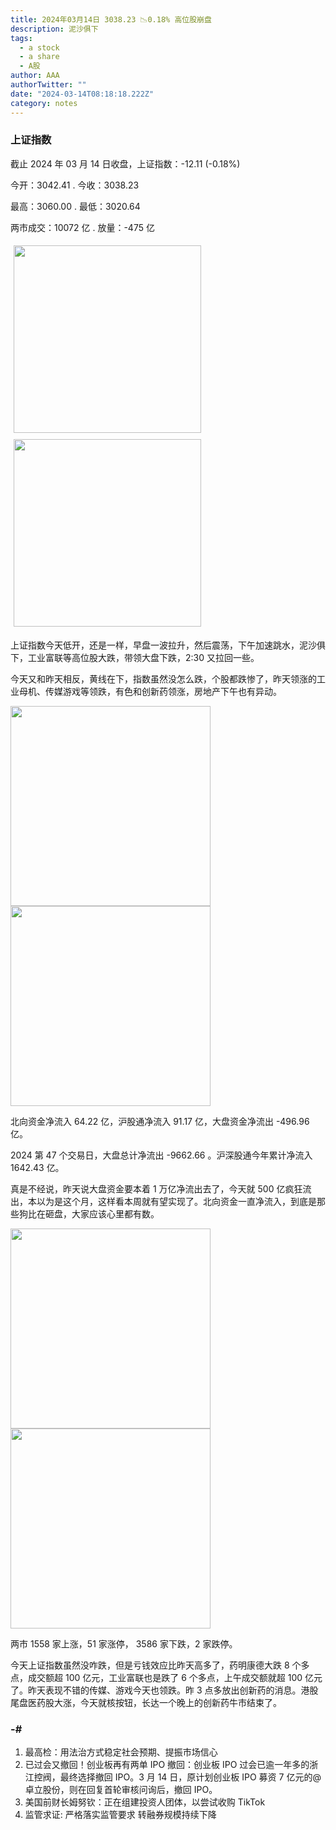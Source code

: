 ```yaml
---
title: 2024年03月14日 3038.23 📉0.18% 高位股崩盘
description: 泥沙俱下
tags:
  - a stock
  - a share
  - A股
author: AAA
authorTwitter: ""
date: "2024-03-14T08:18:18.222Z"
category: notes
---
```


### 上证指数

截止 2024 年 03 月 14 日收盘，上证指数：<span class="font-semibold text-g-5">-12.11 (-0.18%)</span>

今开：<span class="font-semibold text-g-5">3042.41 </span> . 今收：<span class="font-semibold text-g-5">3038.23 </span>

最高：<span class="font-semibold text-r-5">3060.00 </span> . 最低：<span class="font-semibold text-g-5">3020.64 </span>

两市成交：<span class="font-semibold">10072 亿</span> . 放量：<span class="font-semibold text-g-5">-475 亿</span>

<img src="/images/uploads/2024-03/20240314-zs-sh.png" style="width: 300px;display:inline-block;margin: 5px">
<img src="/images/uploads/2024-03/20240314-zs-sh-rk.png" style="width: 300px;display:inline-block;margin: 5px">

上证指数今天低开，还是一样，早盘一波拉升，然后震荡，下午加速跳水，泥沙俱下，工业富联等高位股大跌，带领大盘下跌，2:30 又拉回一些。

今天又和昨天相反，黄线在下，指数虽然没怎么跌，个股都跌惨了，昨天领涨的工业母机、传媒游戏等领跌，有色和创新药领涨，房地产下午也有异动。

<img src="/images/uploads/2024-03/20240314-zs-global.png" width="320">

<img src="/images/uploads/2024-03/20240314-zs-bs.png" width="320">

北向资金净流入 <span class="font-semibold text-r-6">64.22 亿</span>，沪股通净流入 <span class="font-semibold text-r-6">91.17 亿</span>，大盘资金净流出 <span class="font-semibold text-g-7">-496.96 亿</span>。

2024 第 47 个交易日，大盘总计净流出 <span class="font-semibold text-g-8">-9662.66 </span>。沪深股通今年累计净流入 <span class="font-semibold text-r-6">1642.43 </span>亿。

真是不经说，昨天说大盘资金要本着 1 万亿净流出去了，今天就 500 亿疯狂流出，本以为是这个月，这样看本周就有望实现了。北向资金一直净流入，到底是那些狗比在砸盘，大家应该心里都有数。

<img src="/images/uploads/2024-03/20240314-zs-as.png" width="320">
<img src="/images/uploads/2024-03/20240314-zs-zdtj.png" width="320">

两市 <span class="text-r-5">1558</span> 家上涨，51 家涨停， <span class="font-semibold text-g-6">3586</span> 家下跌，2 家跌停。

今天上证指数虽然没咋跌，但是亏钱效应比昨天高多了，药明康德大跌 8 个多点，成交额超 100 亿元，工业富联也是跌了 6 个多点，上午成交额就超 100 亿元了。昨天表现不错的传媒、游戏今天也领跌。昨 3 点多放出创新药的消息。港股尾盘医药股大涨，今天就核按钮，长达一个晚上的创新药牛市结束了。

### -#

1. 最高检：用法治方式稳定社会预期、提振市场信心
2. 已过会又撤回！创业板再有两单 IPO 撤回：创业板 IPO 过会已逾一年多的浙江控阀，最终选择撤回 IPO。3 月 14 日，原计划创业板 IPO 募资 7 亿元的@卓立股份，则在回复首轮审核问询后，撤回 IPO。
3. 美国前财长姆努钦：正在组建投资人团体，以尝试收购 TikTok
4. 监管求证: 严格落实监管要求 转融券规模持续下降
